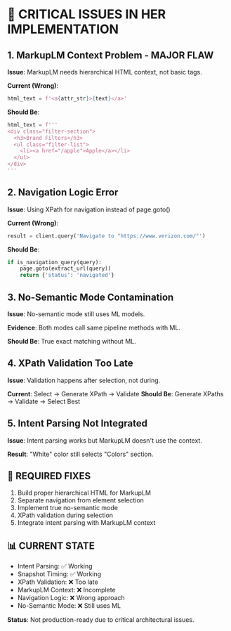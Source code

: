 # 🚨 CRITICAL ISSUES IN HER IMPLEMENTATION

## 1. **MarkupLM Context Problem - MAJOR FLAW**
**Issue**: MarkupLM needs hierarchical HTML context, not basic tags.

**Current (Wrong)**:
```python
html_text = f'<a{attr_str}>{text}</a>'
```

**Should Be**:
```python
html_text = f'''
<div class="filter-section">
  <h3>Brand Filters</h3>
  <ul class="filter-list">
    <li><a href="/apple">Apple</a></li>
  </ul>
</div>
'''
```

## 2. **Navigation Logic Error**
**Issue**: Using XPath for navigation instead of page.goto()

**Current (Wrong)**:
```python
result = client.query('Navigate to "https://www.verizon.com/"')
```

**Should Be**:
```python
if is_navigation_query(query):
    page.goto(extract_url(query))
    return {'status': 'navigated'}
```

## 3. **No-Semantic Mode Contamination**
**Issue**: No-semantic mode still uses ML models.

**Evidence**: Both modes call same pipeline methods with ML.

**Should Be**: True exact matching without ML.

## 4. **XPath Validation Too Late**
**Issue**: Validation happens after selection, not during.

**Current**: Select → Generate XPath → Validate
**Should Be**: Generate XPaths → Validate → Select Best

## 5. **Intent Parsing Not Integrated**
**Issue**: Intent parsing works but MarkupLM doesn't use the context.

**Result**: "White" color still selects "Colors" section.

## 🎯 **REQUIRED FIXES**

1. Build proper hierarchical HTML for MarkupLM
2. Separate navigation from element selection  
3. Implement true no-semantic mode
4. XPath validation during selection
5. Integrate intent parsing with MarkupLM context

## 📊 **CURRENT STATE**
- Intent Parsing: ✅ Working
- Snapshot Timing: ✅ Working  
- XPath Validation: ❌ Too late
- MarkupLM Context: ❌ Incomplete
- Navigation Logic: ❌ Wrong approach
- No-Semantic Mode: ❌ Still uses ML

**Status**: Not production-ready due to critical architectural issues.